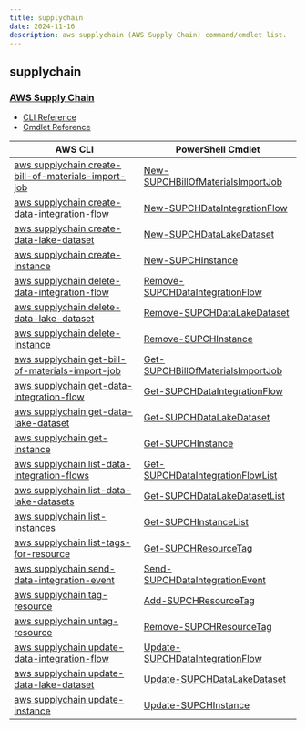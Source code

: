 ```yaml
---
title: supplychain
date: 2024-11-16
description: aws supplychain (AWS Supply Chain) command/cmdlet list.
---
```


## supplychain

### [AWS Supply Chain](https://aws.amazon.com/aws-supply-chain/)

* [CLI Reference](https://awscli.amazonaws.com/v2/documentation/api/latest/reference/supplychain/index.html)
* [Cmdlet Reference](https://docs.aws.amazon.com/powershell/latest/reference/items/SupplyChain_cmdlets.html)

|AWS CLI|PowerShell Cmdlet|
|----|----|
|[aws supplychain create-bill-of-materials-import-job](https://awscli.amazonaws.com/v2/documentation/api/latest/reference/supplychain/create-bill-of-materials-import-job.html)|[New-SUPCHBillOfMaterialsImportJob](https://docs.aws.amazon.com/powershell/latest/reference/items/New-SUPCHBillOfMaterialsImportJob.html)|
|[aws supplychain create-data-integration-flow](https://awscli.amazonaws.com/v2/documentation/api/latest/reference/supplychain/create-data-integration-flow.html)|[New-SUPCHDataIntegrationFlow](https://docs.aws.amazon.com/powershell/latest/reference/items/New-SUPCHDataIntegrationFlow.html)|
|[aws supplychain create-data-lake-dataset](https://awscli.amazonaws.com/v2/documentation/api/latest/reference/supplychain/create-data-lake-dataset.html)|[New-SUPCHDataLakeDataset](https://docs.aws.amazon.com/powershell/latest/reference/items/New-SUPCHDataLakeDataset.html)|
|[aws supplychain create-instance](https://awscli.amazonaws.com/v2/documentation/api/latest/reference/supplychain/create-instance.html)|[New-SUPCHInstance](https://docs.aws.amazon.com/powershell/latest/reference/items/New-SUPCHInstance.html)|
|[aws supplychain delete-data-integration-flow](https://awscli.amazonaws.com/v2/documentation/api/latest/reference/supplychain/delete-data-integration-flow.html)|[Remove-SUPCHDataIntegrationFlow](https://docs.aws.amazon.com/powershell/latest/reference/items/Remove-SUPCHDataIntegrationFlow.html)|
|[aws supplychain delete-data-lake-dataset](https://awscli.amazonaws.com/v2/documentation/api/latest/reference/supplychain/delete-data-lake-dataset.html)|[Remove-SUPCHDataLakeDataset](https://docs.aws.amazon.com/powershell/latest/reference/items/Remove-SUPCHDataLakeDataset.html)|
|[aws supplychain delete-instance](https://awscli.amazonaws.com/v2/documentation/api/latest/reference/supplychain/delete-instance.html)|[Remove-SUPCHInstance](https://docs.aws.amazon.com/powershell/latest/reference/items/Remove-SUPCHInstance.html)|
|[aws supplychain get-bill-of-materials-import-job](https://awscli.amazonaws.com/v2/documentation/api/latest/reference/supplychain/get-bill-of-materials-import-job.html)|[Get-SUPCHBillOfMaterialsImportJob](https://docs.aws.amazon.com/powershell/latest/reference/items/Get-SUPCHBillOfMaterialsImportJob.html)|
|[aws supplychain get-data-integration-flow](https://awscli.amazonaws.com/v2/documentation/api/latest/reference/supplychain/get-data-integration-flow.html)|[Get-SUPCHDataIntegrationFlow](https://docs.aws.amazon.com/powershell/latest/reference/items/Get-SUPCHDataIntegrationFlow.html)|
|[aws supplychain get-data-lake-dataset](https://awscli.amazonaws.com/v2/documentation/api/latest/reference/supplychain/get-data-lake-dataset.html)|[Get-SUPCHDataLakeDataset](https://docs.aws.amazon.com/powershell/latest/reference/items/Get-SUPCHDataLakeDataset.html)|
|[aws supplychain get-instance](https://awscli.amazonaws.com/v2/documentation/api/latest/reference/supplychain/get-instance.html)|[Get-SUPCHInstance](https://docs.aws.amazon.com/powershell/latest/reference/items/Get-SUPCHInstance.html)|
|[aws supplychain list-data-integration-flows](https://awscli.amazonaws.com/v2/documentation/api/latest/reference/supplychain/list-data-integration-flows.html)|[Get-SUPCHDataIntegrationFlowList](https://docs.aws.amazon.com/powershell/latest/reference/items/Get-SUPCHDataIntegrationFlowList.html)|
|[aws supplychain list-data-lake-datasets](https://awscli.amazonaws.com/v2/documentation/api/latest/reference/supplychain/list-data-lake-datasets.html)|[Get-SUPCHDataLakeDatasetList](https://docs.aws.amazon.com/powershell/latest/reference/items/Get-SUPCHDataLakeDatasetList.html)|
|[aws supplychain list-instances](https://awscli.amazonaws.com/v2/documentation/api/latest/reference/supplychain/list-instances.html)|[Get-SUPCHInstanceList](https://docs.aws.amazon.com/powershell/latest/reference/items/Get-SUPCHInstanceList.html)|
|[aws supplychain list-tags-for-resource](https://awscli.amazonaws.com/v2/documentation/api/latest/reference/supplychain/list-tags-for-resource.html)|[Get-SUPCHResourceTag](https://docs.aws.amazon.com/powershell/latest/reference/items/Get-SUPCHResourceTag.html)|
|[aws supplychain send-data-integration-event](https://awscli.amazonaws.com/v2/documentation/api/latest/reference/supplychain/send-data-integration-event.html)|[Send-SUPCHDataIntegrationEvent](https://docs.aws.amazon.com/powershell/latest/reference/items/Send-SUPCHDataIntegrationEvent.html)|
|[aws supplychain tag-resource](https://awscli.amazonaws.com/v2/documentation/api/latest/reference/supplychain/tag-resource.html)|[Add-SUPCHResourceTag](https://docs.aws.amazon.com/powershell/latest/reference/items/Add-SUPCHResourceTag.html)|
|[aws supplychain untag-resource](https://awscli.amazonaws.com/v2/documentation/api/latest/reference/supplychain/untag-resource.html)|[Remove-SUPCHResourceTag](https://docs.aws.amazon.com/powershell/latest/reference/items/Remove-SUPCHResourceTag.html)|
|[aws supplychain update-data-integration-flow](https://awscli.amazonaws.com/v2/documentation/api/latest/reference/supplychain/update-data-integration-flow.html)|[Update-SUPCHDataIntegrationFlow](https://docs.aws.amazon.com/powershell/latest/reference/items/Update-SUPCHDataIntegrationFlow.html)|
|[aws supplychain update-data-lake-dataset](https://awscli.amazonaws.com/v2/documentation/api/latest/reference/supplychain/update-data-lake-dataset.html)|[Update-SUPCHDataLakeDataset](https://docs.aws.amazon.com/powershell/latest/reference/items/Update-SUPCHDataLakeDataset.html)|
|[aws supplychain update-instance](https://awscli.amazonaws.com/v2/documentation/api/latest/reference/supplychain/update-instance.html)|[Update-SUPCHInstance](https://docs.aws.amazon.com/powershell/latest/reference/items/Update-SUPCHInstance.html)|

